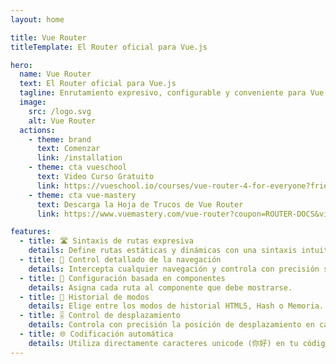 ```yaml
---
layout: home

title: Vue Router
titleTemplate: El Router oficial para Vue.js

hero:
  name: Vue Router
  text: El Router oficial para Vue.js
  tagline: Enrutamiento expresivo, configurable y conveniente para Vue.js
  image:
    src: /logo.svg
    alt: Vue Router
  actions:
    - theme: brand
      text: Comenzar
      link: /installation
    - theme: cta vueschool
      text: Video Curso Gratuito
      link: https://vueschool.io/courses/vue-router-4-for-everyone?friend=vuerouter&utm_source=vuerouter&utm_medium=link&utm_campaign=homepage
    - theme: cta vue-mastery
      text: Descarga la Hoja de Trucos de Vue Router
      link: https://www.vuemastery.com/vue-router?coupon=ROUTER-DOCS&via=eduardo

features:
  - title: 🛣 Sintaxis de rutas expresiva
    details: Define rutas estáticas y dinámicas con una sintaxis intuitiva y potente.
  - title: 🛑 Control detallado de la navegación
    details: Intercepta cualquier navegación y controla con precisión su resultado.
  - title: 🧱 Configuración basada en componentes
    details: Asigna cada ruta al componente que debe mostrarse.
  - title: 🔌 Historial de modos
    details: Elige entre los modos de historial HTML5, Hash o Memoria.
  - title: 🎚 Control de desplazamiento
    details: Controla con precisión la posición de desplazamiento en cada página.
  - title: 🌐 Codificación automática
    details: Utiliza directamente caracteres unicode (你好) en tu código.
---
```


<script setup>
import HomeSponsors from './.vitepress/theme/components/HomeSponsors.vue'
import './.vitepress/theme/styles/home-links.css'
</script>

<HomeSponsors />
